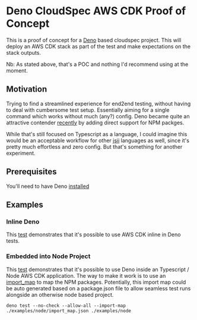# Deno CloudSpec AWS CDK Proof of Concept

This is a proof of concept for a [Deno](https://deno.land/) based cloudspec project. This will deploy an AWS CDK stack as part of the test and make expectations on the stack outputs.

Nb: As stated above, that's a POC and nothing I'd recommend using at the moment.

## Motivation

Trying to find a streamlined experience for end2end testing, without having to deal with cumbersome test setup. Essentially aiming for a single command which works without much (any?) config. Deno became quite an attractive contender [recently](https://deno.com/blog/v1.28) by adding direct support for NPM packges.

While that's still focused on Typescript as a language, I could imagine this would be an acceptable workflow for other [jsii](https://github.com/aws/jsii) languages as well, since it's pretty much effortless and zero config. But that's something for another experiment.

## Prerequisites

You'll need to have Deno [installed](https://deno.land/manual@v1.29.2/getting_started/installation)

## Examples

### Inline Deno

This [test](./examples/inline/awscdk.test.ts) demonstrates that it's possible to use AWS CDK inline in Deno tests.

### Embedded into Node Project

This [test](./examples/node/awscdk.test.ts) demonstrates that it's possible to use Deno inside an Typescript / Node AWS CDK application. The way to make it work is to use an [import_map](./examples/node/import_map.json) to map the NPM packages. Potentially, this import map could be auto generated based on a package.json file to allow seamless test runs alongside an otherwise node based project.

```
deno test --no-check --allow-all --import-map ./examples/node/import_map.json ./examples/node
```
